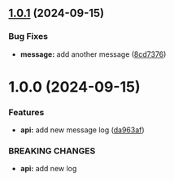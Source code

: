 ## [1.0.1](https://github.com/AlinxIonut/test-Versioning-/compare/v1.0.0...v1.0.1) (2024-09-15)


### Bug Fixes

* **message:** add another message ([8cd7376](https://github.com/AlinxIonut/test-Versioning-/commit/8cd7376c29f58e9fe80e736621fd75fe5600a3bd))

# 1.0.0 (2024-09-15)


### Features

* **api:** add new message log ([da963af](https://github.com/AlinxIonut/test-Versioning-/commit/da963af7e2ae529d1d952d8d1f1e48e18f90e248))


### BREAKING CHANGES

* **api:** add new log
